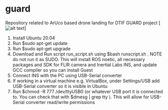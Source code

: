 # guard

Repository related to ArUco based drone landing for DTIF GUARD project [![alt text]((https://theguardproject.com/about/) "Project Website")]

1. Install Ubuntu 20.04
2. Run $sudo apt-get update
3. Run $sudo apt-get upgrade
4. Download and Run script run_script.sh using $bash runscript.sh . NOTE do not run it as SUDO.  This will install ROS noetic, all necessary packages and SDK for FLIR camera and Inertial Labs INS, and update GCC compiler so you can install Guest 
5. Connect INS with the PC using USB-Serial converter
6. If working in a virtual machine e.g. VirtualBox, under Settings/USB add USB-Serial converter so it is visible in Ubuntu
7. Run $chmod -R 777 /dev/ttyUSB0 (or whatever USB port it is connected to. You can check that with $dmesg | grep tty ). This will allow for USB-Serial converter read/write permissions
